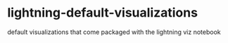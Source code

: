 lightning-default-visualizations
================================

default visualizations that come packaged with the lightning viz notebook
